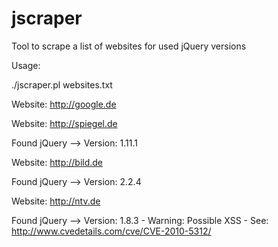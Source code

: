 # jscraper

Tool to scrape a list of websites for used jQuery versions


Usage:

./jscraper.pl websites.txt 

Website: http://google.de


Website: http://spiegel.de

Found jQuery --> Version: 1.11.1


Website: http://bild.de

Found jQuery --> Version: 2.2.4


Website: http://ntv.de

Found jQuery --> Version: 1.8.3 - Warning: Possible XSS - See: http://www.cvedetails.com/cve/CVE-2010-5312/
